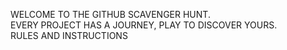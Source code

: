 WELCOME TO THE GITHUB SCAVENGER HUNT.
</br>
EVERY PROJECT HAS A JOURNEY, PLAY TO DISCOVER YOURS.
</br>
RULES AND INSTRUCTIONS
</br>

